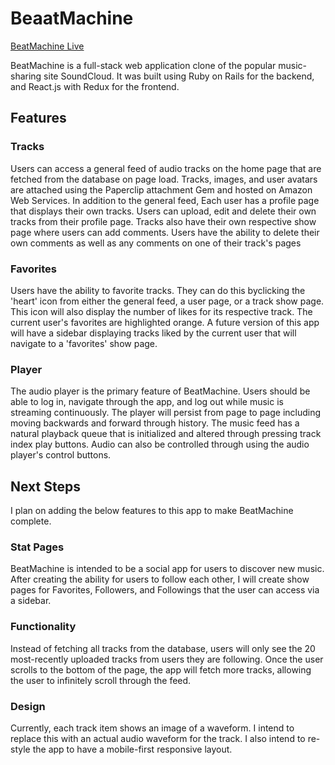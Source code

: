 # BeaatMachine

[BeatMachine Live][heroku]

[heroku]: https://thebeatmachine.herokuapp.com

BeatMachine is a full-stack web application clone of the popular music-sharing site SoundCloud. It was built using Ruby on Rails for the backend, and React.js with Redux for the frontend.

## Features

### Tracks

Users can access a general feed of audio tracks on the home page that are fetched from the database on page load. Tracks, images, and user avatars are attached using the Paperclip attachment Gem and hosted on Amazon Web Services. In addition to the general feed, Each user has a profile page that displays their own tracks. Users can upload, edit and delete their own tracks from their profile page. Tracks also have their own respective show page where users can add comments. Users have the ability to delete their own comments as well as any comments on one of their track's pages

### Favorites

Users have the ability to favorite tracks. They can do this byclicking the 'heart' icon from either the general feed, a user page, or a track show page. This icon will also display the number of likes for its respective track. The current user's favorites are highlighted orange. A future version of this app will have a sidebar displaying tracks liked by the current user that will navigate to a 'favorites' show page.


### Player

The audio player is the primary feature of BeatMachine. Users should be able to log in, navigate through the app, and log out while music is streaming continuously. The player will persist from page to page including moving backwards and forward through history. The music feed has a natural playback queue that is initialized and altered through pressing track index play buttons. Audio can also be controlled through using the audio player's control buttons.


## Next Steps

I plan on adding the below features to this app to make BeatMachine complete.

### Stat Pages

BeatMachine is intended to be a social app for users to discover new music.  After creating the ability for users to follow each other, I will create show pages for Favorites, Followers, and Followings that the user can access via a sidebar.

### Functionality

Instead of fetching all tracks from the database, users will only see the 20 most-recently uploaded tracks from users they are following. Once the user scrolls to the bottom of the page, the app will fetch more tracks, allowing the user to infinitely scroll through the feed.

### Design

Currently, each track item shows an image of a waveform. I intend to replace this with an actual audio waveform for the track.  I also intend to re-style the app to have a mobile-first responsive layout.
